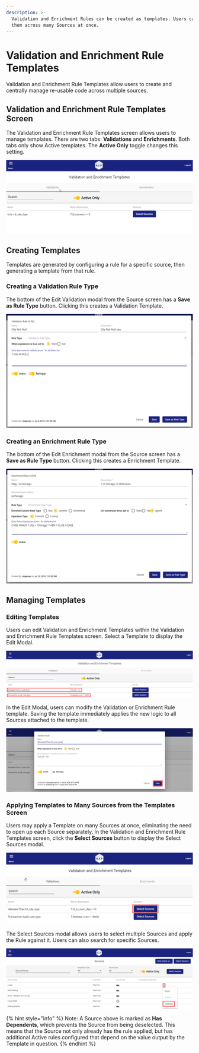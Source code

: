 ```yaml
---
description: >-
  Validation and Enrichment Rules can be created as templates. Users can apply
  them across many Sources at once.
---
```


# Validation and Enrichment Rule Templates

Validation and Enrichment Rule Templates allow users to create and centrally manage re-usable code  across multiple sources.

## Validation and Enrichment Rule Templates Screen

The Validation and Enrichment Rule Templates screen allows users to manage templates. There are two tabs: **Validations** and **Enrichments**. Both tabs only show Active templates. The **Active Only** toggle changes this setting.

![Validation and Enrichment Rule Templates screen](../.gitbook/assets/image%20%28140%29.png)

## Creating Templates

Templates are generated by configuring a rule for a specific source, then generating a template from that rule.

### Creating a Validation Rule Type

The bottom of the Edit Validation modal from the Source screen has a **Save as Rule Type** button. Clicking this creates a Validation Template.

![Edit Validation Modal](../.gitbook/assets/image%20%28147%29.png)

### Creating an Enrichment Rule Type

The bottom of the Edit Enrichment modal from the Source screen has a **Save as Rule Type** button. Clicking this creates a Enrichment Template.

![Edit Enrichment Modal](../.gitbook/assets/image%20%2814%29.png)

## Managing Templates

### Editing Templates

Users can edit Validation and Enrichment Templates within the Validation and Enrichment Rule Templates screen. Select a Template to display the Edit Modal.

![Editing a Template](../.gitbook/assets/image%20%2882%29.png)

In the Edit Modal, users can modify the Validation or Enrichment Rule template. Saving the template immediately applies the new logic to all Sources attached to the template.

![Edit Modal - Save a Validation Rule](../.gitbook/assets/image%20%28126%29.png)

### Applying Templates to Many Sources from the Templates Screen

Users may apply a Template on many Sources at once, eliminating the need to open up each Source separately. In the Validation and Enrichment Rule Templates screen, click the **Select Sources** button to display the Select Sources modal.

![Select Sources Button](../.gitbook/assets/image%20%28111%29.png)

The Select Sources modal allows users to select multiple Sources and apply the Rule against it. Users can also search for specific Sources.

![Select Sources Modal](../.gitbook/assets/image%20%2810%29.png)

{% hint style="info" %}
Note: A Source above is marked as **Has Dependents**, which prevents the Source from being deselected. This means that the Source not only already has the rule applied, but has additional Active rules configured that depend on the value output by the Template in question.
{% endhint %}


